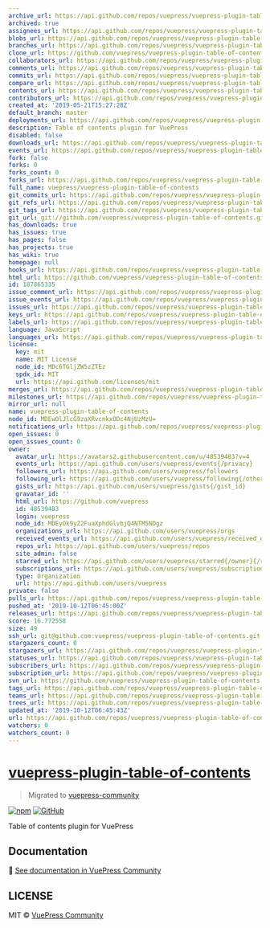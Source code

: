 ```yaml
---
archive_url: https://api.github.com/repos/vuepress/vuepress-plugin-table-of-contents/{archive_format}{/ref}
archived: true
assignees_url: https://api.github.com/repos/vuepress/vuepress-plugin-table-of-contents/assignees{/user}
blobs_url: https://api.github.com/repos/vuepress/vuepress-plugin-table-of-contents/git/blobs{/sha}
branches_url: https://api.github.com/repos/vuepress/vuepress-plugin-table-of-contents/branches{/branch}
clone_url: https://github.com/vuepress/vuepress-plugin-table-of-contents.git
collaborators_url: https://api.github.com/repos/vuepress/vuepress-plugin-table-of-contents/collaborators{/collaborator}
comments_url: https://api.github.com/repos/vuepress/vuepress-plugin-table-of-contents/comments{/number}
commits_url: https://api.github.com/repos/vuepress/vuepress-plugin-table-of-contents/commits{/sha}
compare_url: https://api.github.com/repos/vuepress/vuepress-plugin-table-of-contents/compare/{base}...{head}
contents_url: https://api.github.com/repos/vuepress/vuepress-plugin-table-of-contents/contents/{+path}
contributors_url: https://api.github.com/repos/vuepress/vuepress-plugin-table-of-contents/contributors
created_at: '2019-05-21T15:27:28Z'
default_branch: master
deployments_url: https://api.github.com/repos/vuepress/vuepress-plugin-table-of-contents/deployments
description: Table of contents plugin for VuePress
disabled: false
downloads_url: https://api.github.com/repos/vuepress/vuepress-plugin-table-of-contents/downloads
events_url: https://api.github.com/repos/vuepress/vuepress-plugin-table-of-contents/events
fork: false
forks: 0
forks_count: 0
forks_url: https://api.github.com/repos/vuepress/vuepress-plugin-table-of-contents/forks
full_name: vuepress/vuepress-plugin-table-of-contents
git_commits_url: https://api.github.com/repos/vuepress/vuepress-plugin-table-of-contents/git/commits{/sha}
git_refs_url: https://api.github.com/repos/vuepress/vuepress-plugin-table-of-contents/git/refs{/sha}
git_tags_url: https://api.github.com/repos/vuepress/vuepress-plugin-table-of-contents/git/tags{/sha}
git_url: git://github.com/vuepress/vuepress-plugin-table-of-contents.git
has_downloads: true
has_issues: true
has_pages: false
has_projects: true
has_wiki: true
homepage: null
hooks_url: https://api.github.com/repos/vuepress/vuepress-plugin-table-of-contents/hooks
html_url: https://github.com/vuepress/vuepress-plugin-table-of-contents
id: 187865335
issue_comment_url: https://api.github.com/repos/vuepress/vuepress-plugin-table-of-contents/issues/comments{/number}
issue_events_url: https://api.github.com/repos/vuepress/vuepress-plugin-table-of-contents/issues/events{/number}
issues_url: https://api.github.com/repos/vuepress/vuepress-plugin-table-of-contents/issues{/number}
keys_url: https://api.github.com/repos/vuepress/vuepress-plugin-table-of-contents/keys{/key_id}
labels_url: https://api.github.com/repos/vuepress/vuepress-plugin-table-of-contents/labels{/name}
language: JavaScript
languages_url: https://api.github.com/repos/vuepress/vuepress-plugin-table-of-contents/languages
license:
  key: mit
  name: MIT License
  node_id: MDc6TGljZW5zZTEz
  spdx_id: MIT
  url: https://api.github.com/licenses/mit
merges_url: https://api.github.com/repos/vuepress/vuepress-plugin-table-of-contents/merges
milestones_url: https://api.github.com/repos/vuepress/vuepress-plugin-table-of-contents/milestones{/number}
mirror_url: null
name: vuepress-plugin-table-of-contents
node_id: MDEwOlJlcG9zaXRvcnkxODc4NjUzMzU=
notifications_url: https://api.github.com/repos/vuepress/vuepress-plugin-table-of-contents/notifications{?since,all,participating}
open_issues: 0
open_issues_count: 0
owner:
  avatar_url: https://avatars2.githubusercontent.com/u/48539483?v=4
  events_url: https://api.github.com/users/vuepress/events{/privacy}
  followers_url: https://api.github.com/users/vuepress/followers
  following_url: https://api.github.com/users/vuepress/following{/other_user}
  gists_url: https://api.github.com/users/vuepress/gists{/gist_id}
  gravatar_id: ''
  html_url: https://github.com/vuepress
  id: 48539483
  login: vuepress
  node_id: MDEyOk9yZ2FuaXphdGlvbjQ4NTM5NDgz
  organizations_url: https://api.github.com/users/vuepress/orgs
  received_events_url: https://api.github.com/users/vuepress/received_events
  repos_url: https://api.github.com/users/vuepress/repos
  site_admin: false
  starred_url: https://api.github.com/users/vuepress/starred{/owner}{/repo}
  subscriptions_url: https://api.github.com/users/vuepress/subscriptions
  type: Organization
  url: https://api.github.com/users/vuepress
private: false
pulls_url: https://api.github.com/repos/vuepress/vuepress-plugin-table-of-contents/pulls{/number}
pushed_at: '2019-10-12T06:45:00Z'
releases_url: https://api.github.com/repos/vuepress/vuepress-plugin-table-of-contents/releases{/id}
score: 16.772558
size: 49
ssh_url: git@github.com:vuepress/vuepress-plugin-table-of-contents.git
stargazers_count: 0
stargazers_url: https://api.github.com/repos/vuepress/vuepress-plugin-table-of-contents/stargazers
statuses_url: https://api.github.com/repos/vuepress/vuepress-plugin-table-of-contents/statuses/{sha}
subscribers_url: https://api.github.com/repos/vuepress/vuepress-plugin-table-of-contents/subscribers
subscription_url: https://api.github.com/repos/vuepress/vuepress-plugin-table-of-contents/subscription
svn_url: https://github.com/vuepress/vuepress-plugin-table-of-contents
tags_url: https://api.github.com/repos/vuepress/vuepress-plugin-table-of-contents/tags
teams_url: https://api.github.com/repos/vuepress/vuepress-plugin-table-of-contents/teams
trees_url: https://api.github.com/repos/vuepress/vuepress-plugin-table-of-contents/git/trees{/sha}
updated_at: '2019-10-12T06:45:43Z'
url: https://api.github.com/repos/vuepress/vuepress-plugin-table-of-contents
watchers: 0
watchers_count: 0
---
```


# [vuepress-plugin-table-of-contents](https://vuepress.github.io/plugins/table-of-contents.html)

> Migrated to [vuepress-community](https://github.com/vuepress/vuepress-community)

[![npm](https://img.shields.io/npm/v/vuepress-plugin-table-of-contents.svg)](https://www.npmjs.com/package/vuepress-plugin-table-of-contents)
[![GitHub](https://img.shields.io/github/license/vuepress/vuepress-plugin-table-of-contents.svg)](https://github.com/vuepress/vuepress-plugin-table-of-contents/blob/master/LICENSE)

Table of contents plugin for VuePress

## Documentation

:book: [See documentation in VuePress Community](https://vuepress.github.io/plugins/table-of-contents.html)

## LICENSE

MIT &copy; [VuePress Community](https://github.com/vuepress)
